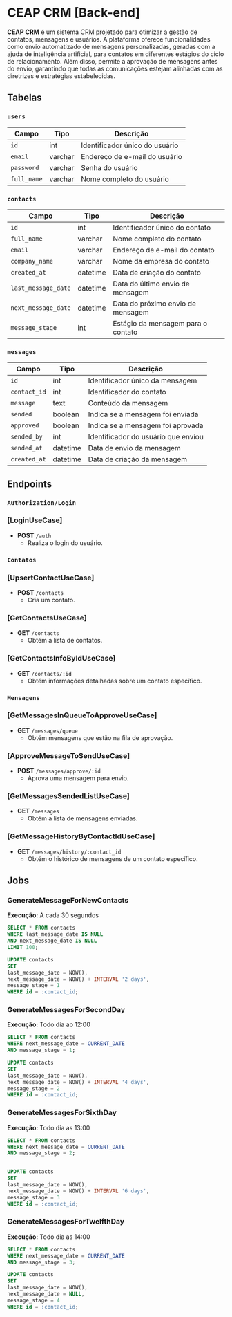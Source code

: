 # CEAP CRM [Back-end]

**CEAP CRM** é um sistema CRM projetado para otimizar a gestão de contatos, mensagens e usuários. A plataforma oferece funcionalidades como envio automatizado de mensagens personalizadas, geradas com a ajuda de inteligência artificial, para contatos em diferentes estágios do ciclo de relacionamento. Além disso, permite a aprovação de mensagens antes do envio, garantindo que todas as comunicações estejam alinhadas com as diretrizes e estratégias estabelecidas.

## Tabelas

### `users`

| Campo       | Tipo    | Descrição                      |
| ----------- | ------- | ------------------------------ |
| `id`        | int     | Identificador único do usuário |
| `email`     | varchar | Endereço de e-mail do usuário  |
| `password`  | varchar | Senha do usuário               |
| `full_name` | varchar | Nome completo do usuário       |

### `contacts`

| Campo               | Tipo     | Descrição                          |
| ------------------- | -------- | ---------------------------------- |
| `id`                | int      | Identificador único do contato     |
| `full_name`         | varchar  | Nome completo do contato           |
| `email`             | varchar  | Endereço de e-mail do contato      |
| `company_name`      | varchar  | Nome da empresa do contato         |
| `created_at`        | datetime | Data de criação do contato         |
| `last_message_date` | datetime | Data do último envio de mensagem   |
| `next_message_date` | datetime | Data do próximo envio de mensagem  |
| `message_stage`     | int      | Estágio da mensagem para o contato |

### `messages`

| Campo        | Tipo     | Descrição                           |
| ------------ | -------- | ----------------------------------- |
| `id`         | int      | Identificador único da mensagem     |
| `contact_id` | int      | Identificador do contato            |
| `message`    | text     | Conteúdo da mensagem                |
| `sended`     | boolean  | Indica se a mensagem foi enviada    |
| `approved`   | boolean  | Indica se a mensagem foi aprovada   |
| `sended_by`  | int      | Identificador do usuário que enviou |
| `sended_at`  | datetime | Data de envio da mensagem           |
| `created_at` | datetime | Data de criação da mensagem         |

## Endpoints

### `Authorization/Login`

### [LoginUseCase]

- **POST** `/auth`
  - Realiza o login do usuário.

### `Contatos`

### [UpsertContactUseCase]

- **POST** `/contacts`
  - Cria um contato.

### [GetContactsUseCase]

- **GET** `/contacts`
  - Obtém a lista de contatos.

### [GetContactsInfoByIdUseCase]

- **GET** `/contacts/:id`
  - Obtém informações detalhadas sobre um contato específico.

### `Mensagens`

### [GetMessagesInQueueToApproveUseCase]

- **GET** `/messages/queue`
  - Obtém mensagens que estão na fila de aprovação.

### [ApproveMessageToSendUseCase]

- **POST** `/messages/approve/:id`
  - Aprova uma mensagem para envio.

### [GetMessagesSendedListUseCase]

- **GET** `/messages`
  - Obtém a lista de mensagens enviadas.

### [GetMessageHistoryByContactIdUseCase]

- **GET** `/messages/history/:contact_id`
  - Obtém o histórico de mensagens de um contato específico.

## Jobs

### GenerateMessageForNewContacts

**Execução:** A cada 30 segundos

```sql
SELECT * FROM contacts
WHERE last_message_date IS NULL
AND next_message_date IS NULL
LIMIT 100;

UPDATE contacts
SET 
last_message_date = NOW(),
next_message_date = NOW() + INTERVAL '2 days',
message_stage = 1
WHERE id = :contact_id;
```

### GenerateMessagesForSecondDay

**Execução:** Todo dia ao 12:00

```sql
SELECT * FROM contacts
WHERE next_message_date = CURRENT_DATE
AND message_stage = 1;

UPDATE contacts
SET 
last_message_date = NOW(),
next_message_date = NOW() + INTERVAL '4 days',
message_stage = 2
WHERE id = :contact_id;
```

### GenerateMessagesForSixthDay

**Execução:** Todo dia as 13:00

```sql
SELECT * FROM contacts 
WHERE next_message_date = CURRENT_DATE 
AND message_stage = 2;


UPDATE contacts 
SET 
last_message_date = NOW(), 
next_message_date = NOW() + INTERVAL '6 days', 
message_stage = 3
WHERE id = :contact_id;
```

### GenerateMessagesForTwelfthDay

**Execução:** Todo dia as 14:00

```sql
SELECT * FROM contacts 
WHERE next_message_date = CURRENT_DATE 
AND message_stage = 3;

UPDATE contacts 
SET 
last_message_date = NOW(), 
next_message_date = NULL, 
message_stage = 4 
WHERE id = :contact_id;

```
